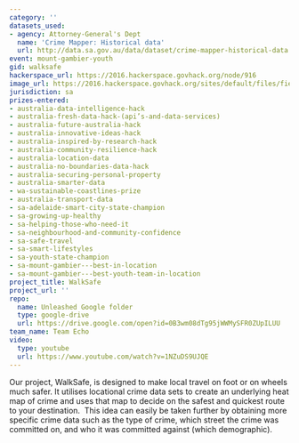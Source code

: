 ```yaml
---
category: ''
datasets_used:
- agency: Attorney-General's Dept
  name: 'Crime Mapper: Historical data'
  url: http://data.sa.gov.au/data/dataset/crime-mapper-historical-data
event: mount-gambier-youth
gid: walksafe
hackerspace_url: https://2016.hackerspace.govhack.org/node/916
image_url: https://2016.hackerspace.govhack.org/sites/default/files/field/image/LogoMakr.png
jurisdiction: sa
prizes-entered:
- australia-data-intelligence-hack
- australia-fresh-data-hack-(api’s-and-data-services)
- australia-future-australia-hack
- australia-innovative-ideas-hack
- australia-inspired-by-research-hack
- australia-community-resilience-hack
- australia-location-data
- australia-no-boundaries-data-hack
- australia-securing-personal-property
- australia-smarter-data
- wa-sustainable-coastlines-prize
- australia-transport-data
- sa-adelaide-smart-city-state-champion
- sa-growing-up-healthy
- sa-helping-those-who-need-it
- sa-neighbourhood-and-community-confidence
- sa-safe-travel
- sa-smart-lifestyles
- sa-youth-state-champion
- sa-mount-gambier---best-in-location
- sa-mount-gambier---best-youth-team-in-location
project_title: WalkSafe
project_url: ''
repo:
  name: Unleashed Google folder
  type: google-drive
  url: https://drive.google.com/open?id=0B3wm08dTg95jWWMySFR0ZUpILUU
team_name: Team Echo
video:
  type: youtube
  url: https://www.youtube.com/watch?v=1NZuDS9UJQE
---
```


Our project, WalkSafe, is designed to make local travel on foot or on wheels much safer.
It utilises locational crime data sets to create an underlying heat map of crime and uses that map to decide on the safest and quickest route to your destination. 
This idea can easily be taken further by obtaining more specific crime data such as the type of crime, which street the crime was committed on, and who it was committed against (which demographic).